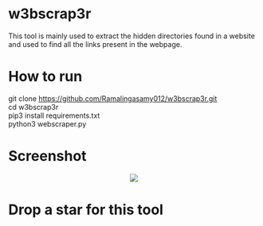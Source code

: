 # w3bscrap3r
This tool is mainly used to extract the hidden directories found in a website and used to find all the links present in the webpage.

# How to run
 git clone https://github.com/Ramalingasamy012/w3bscrap3r.git<br/>
 cd w3bscrap3r<br/>
 pip3 install requirements.txt<br/>
 python3 webscraper.py<br/>
 # Screenshot
 <p align="center">
  <img src="https://github.com/Ramalingasamy012/w3bscrap3r/blob/main/sc.png" >
</p>

# Drop a star for this tool 
